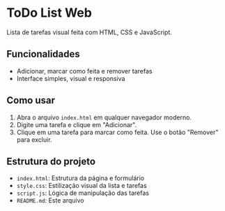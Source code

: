 # ToDo List Web

Lista de tarefas visual feita com HTML, CSS e JavaScript.

## Funcionalidades
- Adicionar, marcar como feita e remover tarefas
- Interface simples, visual e responsiva

## Como usar
1. Abra o arquivo `index.html` em qualquer navegador moderno.
2. Digite uma tarefa e clique em "Adicionar".
3. Clique em uma tarefa para marcar como feita. Use o botão "Remover" para excluir.

## Estrutura do projeto
- `index.html`: Estrutura da página e formulário
- `style.css`: Estilização visual da lista e tarefas
- `script.js`: Lógica de manipulação das tarefas
- `README.md`: Este arquivo
